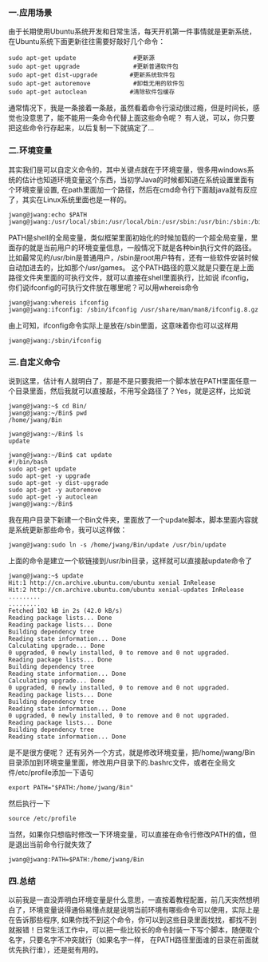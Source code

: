 ### 一.应用场景
由于长期使用Ubuntu系统开发和日常生活，每天开机第一件事情就是更新系统，在Ubuntu系统下面更新往往需要好敲好几个命令：
```
sudo apt-get update		           #更新源
sudo apt-get upgrade		       #更新普通软件包
sudo apt-get dist-upgrade		  #更新系统软件包
sudo apt-get autoremove 		   #卸载无用的软件包
sudo apt-get autoclean			  #清除软件包缓存
```
通常情况下，我是一条接着一条敲，虽然看着命令行滚动很过瘾，但是时间长，感觉也没意思了，能不能用一条命令代替上面这些命令呢？
有人说，可以，你只要把这些命令行存起来，以后复制一下就搞定了...
### 二.环境变量
其实我们是可以自定义命令的，其中关键点就在于环境变量，很多用windows系统的估计也知道环境变量这个东西，当初学Java的时候都知道在系统设置里面有个环境变量设置,
在path里面加一个路径，然后在cmd命令行下面敲java就有反应了，其实在Linux系统里面也是一样的。
```
jwang@jwang:echo $PATH
jwang@jwang:/usr/local/sbin:/usr/local/bin:/usr/sbin:/usr/bin:/sbin:/bin:/usr/games:/usr/local/games:/snap/bin:/home/jwang/Bin
```
PATH是shell的全局变量，类似框架里面初始化的时候加载的一个超全局变量，里面存的就是当前用户的环境变量信息，一般情况下就是各种bin执行文件的路径。  
比如最常见的/usr/bin是普通用户，/sbin是root用户特有，还有一些软件安装时候自动加进去的，比如那个/usr/games。
这个PATH路径的意义就是只要在是上面路径文件夹里面的可执行文件，就可以直接在shell里面执行，比如说 ifconfig，你们说ifconfig的可执行文件放在哪里呢？可以用whereis命令
```
jwang@jwang:whereis ifconfig
jwang@jwang:ifconfig: /sbin/ifconfig /usr/share/man/man8/ifconfig.8.gz
```
由上可知，ifconfig命令实际上是放在/sbin里面，这意味着你也可以这样用
```
jwang@jwang:/sbin/ifconfig
```
### 三.自定义命令
说到这里，估计有人就明白了，那是不是只要我把一个脚本放在PATH里面任意一个目录里面，然后我就可以直接敲，不用写全路径了？Yes，就是这样，比如说
```
jwang@jwang:~$ cd Bin/
jwang@jwang:~/Bin$ pwd
/home/jwang/Bin

jwang@jwang:~/Bin$ ls
update

jwang@jwang:~/Bin$ cat update
#!/bin/bash
sudo apt-get update
sudo apt-get -y upgrade
sudo apt-get -y dist-upgrade
sudo apt-get -y autoremove
sudo apt-get -y autoclean
jwang@jwang:~/Bin$
```
我在用户目录下新建一个Bin文件夹，里面放了一个update脚本，脚本里面内容就是系统更新那些命令，我可以这样做：
```
jwang@jwang:sudo ln -s /home/jwang/Bin/update /usr/bin/update
```
上面的命令是建立一个软链接到/usr/bin目录，这样就可以直接敲update命令了
```
jwang@jwang:~$ update
Hit:1 http://cn.archive.ubuntu.com/ubuntu xenial InRelease
Hit:2 http://cn.archive.ubuntu.com/ubuntu xenial-updates InRelease
.........
.........
Fetched 102 kB in 2s (42.0 kB/s)
Reading package lists... Done
Reading package lists... Done
Building dependency tree
Reading state information... Done
Calculating upgrade... Done
0 upgraded, 0 newly installed, 0 to remove and 0 not upgraded.
Reading package lists... Done
Building dependency tree
Reading state information... Done
Calculating upgrade... Done
0 upgraded, 0 newly installed, 0 to remove and 0 not upgraded.
Reading package lists... Done
Building dependency tree
Reading state information... Done
0 upgraded, 0 newly installed, 0 to remove and 0 not upgraded.
Reading package lists... Done
Building dependency tree
Reading state information... Done

```

是不是很方便呢？
还有另外一个方式，就是修改环境变量，把/home/jwang/Bin目录添加到环境变量里面，修改用户目录下的.bashrc文件，或者在全局文件/etc/profile添加一下语句
```
export PATH="$PATH:/home/jwang/Bin"
```
然后执行一下
```
source /etc/profile
```
当然，如果你只想临时修改一下环境变量，可以直接在命令行修改PATH的值，但是退出当前命令行就失效了
```
jwang@jwang:PATH=$PATH:/home/jwang/Bin
```
### 四.总结
以前我是一直没弄明白环境变量是什么意思，一直按着教程配置，前几天突然想明白了，环境变量说得通俗易懂点就是说明当前环境有哪些命令可以使用，实际上是在告诉那些程序, 
如果你找不到这个命令，你可以到这些目录里面找找，都找不到就报错！日常生活工作中，可以把一些比较长的命令封装一下写个脚本，随便取个名字，只要名字不冲突就行（如果名字一样，
在PATH路径里面谁的目录在前面就优先执行谁），还是挺有用的。